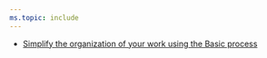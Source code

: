 ```yaml
---
ms.topic: include
---
```


* [Simplify the organization of your work using the Basic process](#simplify-the-organization-of-your-work-using-the-basic-process)
